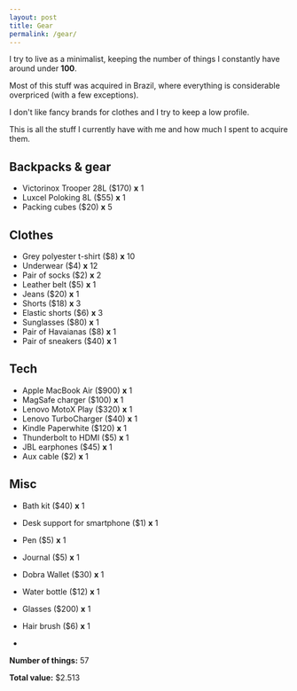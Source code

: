 ```yaml
---
layout: post
title: Gear
permalink: /gear/
---
```


I try to live as a minimalist, keeping the number of things I constantly have around under **100**.

Most of this stuff was acquired in Brazil, where everything is considerable overpriced (with a few exceptions).

I don't like fancy brands for clothes and I try to keep a low profile.

This is all the stuff I currently have with me and how much I spent to acquire them.

## Backpacks & gear
- Victorinox Trooper 28L ($170) **x** 1
- Luxcel Poloking 8L ($55) **x** 1
- Packing cubes ($20) **x** 5

## Clothes
- Grey polyester t-shirt ($8) **x** 10
- Underwear ($4) **x** 12
- Pair of socks ($2) **x** 2
- Leather belt ($5) **x** 1
- Jeans ($20) **x** 1
- Shorts ($18) **x** 3
- Elastic shorts ($6) **x** 3
- Sunglasses ($80) **x** 1
- Pair of Havaianas ($8) **x** 1
- Pair of sneakers ($40) **x** 1


## Tech
- Apple MacBook Air ($900) **x** 1
- MagSafe charger ($100) **x** 1
- Lenovo MotoX Play ($320) **x** 1
- Lenovo TurboCharger ($40) **x** 1
- Kindle Paperwhite ($120) **x** 1
- Thunderbolt to HDMI ($5) **x** 1
- JBL earphones ($45) **x** 1
- Aux cable ($2) **x** 1

## Misc
- Bath kit ($40) **x** 1
- Desk support for smartphone ($1) **x** 1
- Pen ($5) **x** 1
- Journal ($5) **x** 1
- Dobra Wallet ($30) **x** 1
- Water bottle ($12) **x** 1
- Glasses ($200) **x** 1
- Hair brush ($6) **x** 1

-

**Number of things:** 57

**Total value:** $2.513

